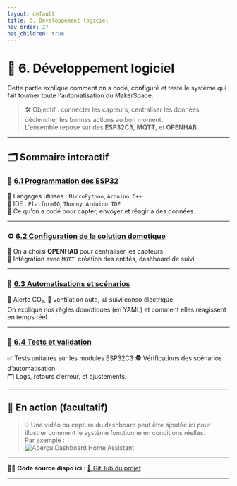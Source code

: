 ```yaml
---
layout: default
title: 6. Développement logiciel
nav_order: 27
has_children: true
---
```

# 🧠 6. Développement logiciel

Cette partie explique comment on a codé, configuré et testé le système qui fait tourner toute l'automatisation du MakerSpace.

> 🛠️ Objectif : connecter les capteurs, centraliser les données, déclencher les bonnes actions au bon moment.  
> L'ensemble repose sur des **ESP32C3**, **MQTT**, et **OPENHAB**.

---

## 🗂️ Sommaire interactif

### 🔌 [6.1 Programmation des ESP32](programmation_esp32.md)
📎 Langages utilisés : `MicroPython`, `Arduino C++`  
🧰 IDE : `PlatformIO`, `Thonny`, `Arduino IDE`  
🧠 Ce qu’on a codé pour capter, envoyer et réagir à des données.

---

### ⚙️ [6.2 Configuration de la solution domotique](6_2_configuration_domotique.md)
🧠 On a choisi **OPENHAB** pour centraliser les capteurs.  
📡 Intégration avec `MQTT`, création des entités, dashboard de suivi.

---

### 🤖 [6.3 Automatisations et scénarios](6_3_automatisations_scenarios.md)
🚨 Alerte CO₂, 🔁 ventilation auto, 📊 suivi conso électrique  
On explique nos règles domotiques (en YAML) et comment elles réagissent en temps réel.

---

### 🧪 [6.4 Tests et validation](6_4_tests_validation.md)
✅ Tests unitaires sur les modules ESP32C3
🕵️ Vérifications des scénarios d’automatisation  
🗂️ Logs, retours d’erreur, et ajustements.

---

## 🎥 En action (facultatif)

> 💡 Une vidéo ou capture du dashboard peut être ajoutée ici pour illustrer comment le système fonctionne en conditions réelles.  
> Par exemple :  
> ![Aperçu Dashboard Home Assistant](../assets/dashboard_preview.png)

---

🧑‍💻 **Code source dispo ici :** [🔗 GitHub du projet](https://github.com/tonrepo)

---



